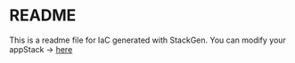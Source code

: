 # README
This is a readme file for IaC generated with StackGen.
You can modify your appStack -> [here](http://main.dev.stackgen.com/appstacks/3d4cc4ea-ce6f-487e-8ed2-862e75927f40)
